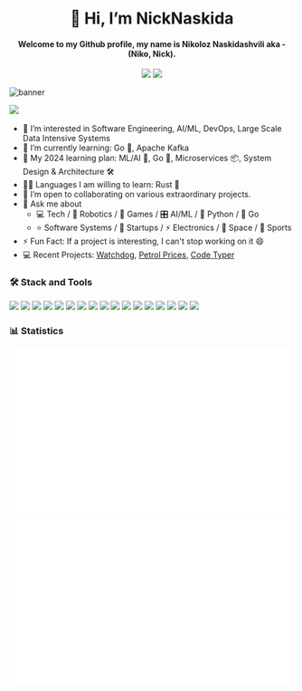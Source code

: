 <h1 align="center">👋 Hi, I’m NickNaskida</h1>
<h4 align="center">Welcome to my Github profile, my name is <b>Nikoloz Naskidashvili</b> aka - (<b>Niko, Nick</b>). </h4>
<p align="center"> 
  <a href="https://www.linkedin.com/in/nikoloz-naskidashvili/"><img src="https://img.shields.io/badge/LinkedIn-0a65c1?style=flat&logo=linkedin&logoColor=white" /></a>
  <a href="https://www.twitter.com/NickNaskida/"><img src="https://img.shields.io/badge/X (Twitter)-000000?style=flat&logo=x&logoColor=white" /></a> 
</p>


![banner](https://user-images.githubusercontent.com/82929931/174451558-6ddd08a9-06a0-4e60-8cfe-df78839175c6.png)

![](https://komarev.com/ghpvc/?username=your-github-username&color=blue)

- 👀 I’m interested in Software Engineering, AI/ML, DevOps, Large Scale Data Intensive Systems
- 🌱 I’m currently learning: Go 🦦, Apache Kafka
- 📅 My 2024 learning plan: ML/AI 🤖, Go 🦦, Microservices 📦, System Design & Architecture 🛠️
- 👨‍💻 Languages I am willing to learn: Rust 🦀
- 🍻 I’m open to collaborating on various extraordinary projects.
- 💬 Ask me about 
  - 💻 Tech / 🤖 Robotics / 👾 Games / 🎛️ AI/ML / 🐍 Python / 🦦 Go
  - ⭐️ Software Systems / 🚧 Startups / ⚡️ Electronics / 🌌 Space / 🏀 Sports
- ⚡️ Fun Fact: If a project is interesting, I can't stop working on it 😄
- 💻 Recent Projects: [Watchdog](https://github.com/NickNaskida/Watchdog), [Petrol Prices](https://petrol.com.ge), [Code Typer](https://github.com/NickNaskida/CodeTyper)

<div>
  <h3>🛠️ Stack and Tools</h3>
  <img src="https://img.shields.io/badge/Python-blue.svg?style=flat&logo=python&logoColor=yellow">
  <img src="https://img.shields.io/badge/FastAPI-009485.svg?style=flat&logo=fastapi&logoColor=black">
  <img src="https://img.shields.io/badge/Django-darkgreen.svg?style=flat&logo=django">
  <img src="https://img.shields.io/badge/Flask-000000.svg?style=flat&logo=Flask&logoColor=white">
  <img src="https://img.shields.io/badge/Go-202224.svg?style=flat&logo=Go">
  <img src="https://img.shields.io/badge/Rust-DD5627.svg?style=flat&logo=Rust&logoColor=black">
  <img src="https://img.shields.io/badge/Typescript-2E79C7?style=flat&logo=typescript&logoColor=white">
  <img src="https://img.shields.io/badge/React-282C34?style=flat&logo=react&logoColor=">
  <img src="https://img.shields.io/badge/Swift-F6492B?style=flat&logo=swift&logoColor=FFFFFF">
  <img src="https://img.shields.io/badge/docker-2496ed.svg?style=flat&logo=docker&logoColor=white">
  <img src="https://img.shields.io/badge/Google Cloud-D85140.svg?style=flat&logo=googlecloud&logoColor=white">
  <img src="https://img.shields.io/badge/DigitalOcean-f9fafe.svg?style=flat&logo=digitalocean">
  <img src="https://img.shields.io/badge/Heroku-79589f.svg?style=flat&logo=heroku">
  <img src="https://img.shields.io/badge/Nginx-009639.svg?style=flat&logo=Nginx">
  <img src="https://img.shields.io/badge/PostgreSQL-32658E.svg?style=flat&logo=PostgreSQL&logoColor=white"> 
  <img src="https://img.shields.io/badge/MongoDB-133330.svg?style=flat&logo=MongoDB&logoColor=6CE975"> 
  <img src="https://img.shields.io/badge/Linux-FFFFFF?style=flat&logo=linux&logoColor=black">
</div>

<!-- ### ⭐ Notable works
- [Fuel Prices](https://sawvavi.tk)
- [Secret Santa](https://secretsanta.ga)
- [Hotel-PMS](https://github.com/NickNaskida/Hotel-PMS-preview) -->

### 📊 Statistics

<!--<picture>
  <source media="(prefers-color-scheme: dark)" srcset="https://github-readme-stats.vercel.app/api?username=NickNaskida&show_icons=true&layout=compactdark&include_all_commits=true&theme=chartreuse-dark&bg_color=00000000&border_color=1F2126">
  <img src="https://github-readme-stats.vercel.app/api?username=NickNaskida&show_icons=true&layout=compact&hide_rank=true&include_all_commits=true&theme=default&bg_color=00000000&border_color=1F2126">
</picture>

<picture>
  <source media="(prefers-color-scheme: dark)" srcset="https://github-readme-stats.vercel.app/api/top-langs/?username=NickNaskida&layout=compact&langs_count=8&theme=chartreuse-dark&bg_color=00000000&hide_border=true">
  <img src="https://github-readme-stats.vercel.app/api/top-langs/?username=NickNaskida&layout=compact&langs_count=8&theme=default&bg_color=00000000&hide_border=true">
</picture>-->

![GitHub Statistics](https://raw.githubusercontent.com/NickNaskida/github-stats-transparent/output/generated/overview.svg)
![GitHub Top Languages](https://raw.githubusercontent.com/NickNaskida/github-stats-transparent/output/generated/languages.svg)








